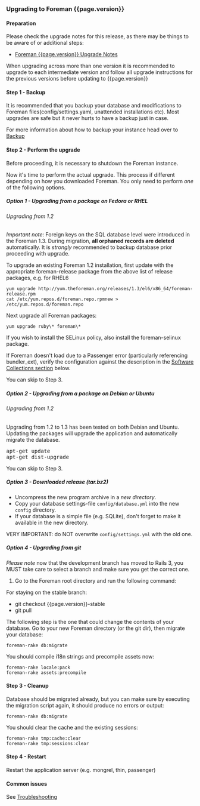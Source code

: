 
### Upgrading to Foreman {{page.version}}

#### Preparation

Please check the upgrade notes for this release, as there may be things to be
aware of or additional steps:

* [Foreman {{page.version}} Upgrade Notes](manuals/{{page.version}}/index.html#Upgradenotes)

When upgrading across more than one version it is recommended to upgrade to each
intermediate version and follow all upgrade instructions for the previous versions
before updating to {{page.version}}

#### Step 1 - Backup

It is recommended that you backup your database and modifications to Foreman
files(config/settings.yaml, unattended installations etc).  Most upgrades are
safe but it never hurts to have a backup just in case.

For more information about how to backup your instance head over to
[Backup](manuals/{{page.version}}/index.html#5.5.1Backup)

#### Step 2 - Perform the upgrade

Before proceeding, it is necessary to shutdown the Foreman instance.

Now it's time to perform the actual upgrade.  This process if different
depending on how you downloaded Foreman.  You only need to perform *one* of
the following options.

##### Option 1 - Upgrading from a package on Fedora or RHEL

###### Upgrading from 1.2

*Important note*: Foreign keys on the SQL database level were introduced in the
Foreman 1.3. During migration, **all orphaned records are deleted**
automatically. It is *strongly* recommended to backup database prior
proceeding with upgrade.

To upgrade an existing Foreman 1.2 installation, first update with the
appropriate foreman-release package from the above list of release packages,
e.g. for RHEL6

    yum upgrade http://yum.theforeman.org/releases/1.3/el6/x86_64/foreman-release.rpm
    cat /etc/yum.repos.d/foreman.repo.rpmnew > /etc/yum.repos.d/foreman.repo

Next upgrade all Foreman packages:

    yum upgrade ruby\* foreman\*

If you wish to install the SELinux policy, also install the foreman-selinux
package.

If Foreman doesn't load due to a Passenger error (particularly referencing
bundler_ext), verify the configuration against the description in the
[Software Collections
section](manuals/{{page.version}}/index.html#3.3.2SoftwareCollections) below.

You can skip to Step 3.

##### Option 2 - Upgrading from a package on Debian or Ubuntu

###### Upgrading from 1.2

Upgrading from 1.2 to 1.3 has been tested on both Debian and Ubuntu. Updating
the packages will upgrade the application and automatically migrate the
database.

<pre>
apt-get update
apt-get dist-upgrade
</pre>

You can skip to Step 3.

##### Option 3 - Downloaded release (tar.bz2)

- Uncompress the new program archive in a *new directory*.
- Copy your database settings-file `config/database.yml` into the new `config` directory.
- If your database is a simple file (e.g. SQLite), don't forget to make it available in the new directory.

VERY IMPORTANT: do NOT overwrite `config/settings.yml` with the old one.

##### Option 4 - Upgrading from git

*Please note* now that the development branch has moved to Rails 3, you MUST
take care to select a branch and make sure you get the correct one.

1. Go to the Foreman root directory and run the following command:

For staying on the stable branch:

- git checkout {{page.version}}-stable
- git pull

The following step is the one that could change the contents of your database.
Go to your new Foreman directory (or the git dir), then migrate your database:

    foreman-rake db:migrate

You should compile i18n strings and precompile assets now:

    foreman-rake locale:pack
    foreman-rake assets:precompile

#### Step 3 - Cleanup

Database should be migrated already, but you can make sure by executing the
migration script again, it should produce no errors or output:

    foreman-rake db:migrate

You should clear the cache and the existing sessions:

    foreman-rake tmp:cache:clear
    foreman-rake tmp:sessions:clear

#### Step 4 - Restart

Restart the application server (e.g. mongrel, thin, passenger)

#### Common issues

See
[Troubleshooting](http://projects.theforeman.org/projects/foreman/wiki/Troubleshooting)
